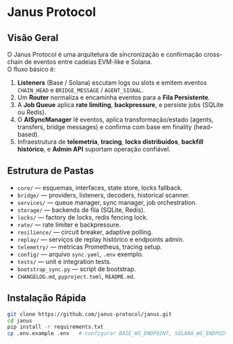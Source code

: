 # Janus Protocol

## Visão Geral  
O Janus Protocol é uma arquitetura de sincronização e confirmação cross-chain de eventos entre cadeias EVM-like e Solana.  
O fluxo básico é:

1. **Listeners** (Base / Solana) escutam logs ou slots e emitem eventos `CHAIN_HEAD` e `BRIDGE_MESSAGE` / `AGENT_SIGNAL`.  
2. Um **Router** normaliza e encaminha eventos para a **Fila Persistente**.  
3. A **Job Queue** aplica **rate limiting**, **backpressure**, e persiste jobs (SQLite ou Redis).  
4. O **AISyncManager** lê eventos, aplica transformação/estado (agents, transfers, bridge messages) e confirma com base em finality (head-based).  
5. Infraestrutura de **telemetria**, **tracing**, **locks distribuídos**, **backfill histórico**, e **Admin API** suportam operação confiável.

## Estrutura de Pastas  
- `core/` — esquemas, interfaces, state store, locks fallback.  
- `bridge/` — providers, listeners, decoders, historical scanner.  
- `services/` — queue manager, sync manager, job orchestration.  
- `storage/` — backends de fila (SQLite, Redis).  
- `locks/` — factory de locks, redis fencing lock.  
- `rate/` — rate limiter e backpressure.  
- `resilience/` — circuit breaker, adaptive polling.  
- `replay/` — serviços de replay histórico e endpoints admin.  
- `telemetry/` — métricas Prometheus, tracing setup.  
- `config/` — arquivo `sync.yaml`, `.env` exemplo.  
- `tests/` — unit e integration tests.  
- `bootstrap_sync.py` — script de bootstrap.  
- `CHANGELOG.md`, `pyproject.toml`, `README.md`.

## Instalação Rápida  
```bash
git clone https://github.com/janus-protocol/janus.git  
cd janus  
pip install -r requirements.txt  
cp .env.example .env   # configurar BASE_WS_ENDPOINT, SOLANA_WS_ENDPOINT, REDIS_URL, JANUS_ADMIN_TOKEN  
